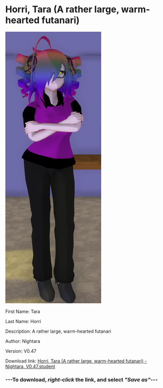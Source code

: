 # Horri, Tara (A rather large, warm-hearted futanari)

<img src="https://raw.githubusercontent.com/Arbiter1223/Daigaku-Gurashi-Custom-Students/master/Students/Files/Horri%2C%20Tara%20(A%20rather%20large%2C%20warm-hearted%20futanari).png" title="Horri, Tara (A rather large, warm-hearted futanari) - Nightara, V0.47">

First Name: Tara

Last Name: Horri

Description: A rather large, warm-hearted futanari

Author: Nightara

Version: V0.47

Download link: <a href="https://raw.githubusercontent.com/Arbiter1223/Daigaku-Gurashi-Custom-Students/master/Students/Files/Horri%2C%20Tara%20(A%20rather%20large%2C%20warm-hearted%20futanari)%20-%20Nightara%2C%20V0.47.student">Horri, Tara (A rather large, warm-hearted futanari) - Nightara, V0.47.student</a>

### ---**To download, _right-click_ the link, and select _"Save as"_**---
